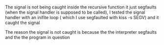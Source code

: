 The signal is not being caught inside the recursive function it just segfaults (when the signal handler is supposed to be called), I tested the signal handler with an inifite loop ( which I use segfaulted with kiss -s SEGV) and it caught the signal


The reason the signal is not caught is because the the interpreter segfaults and the the program in question
